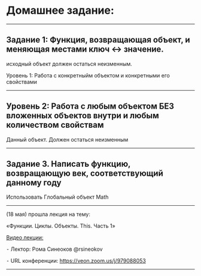 # Домашнее задание:

------------------

## Задание 1: Функция, возвращающая объект, и меняющая местами ключ <-> значение.

исходный объект должен остаться неизменным.

Уровень 1: Работа с конкретныйм объектом и конкретными его свойствами

------------------


## Уровень 2: Работа с любым объектом БЕЗ вложенных объектов внутри и любым количеством свойствам

Данный объект. Должен остаться неизменным

------------------

## Задание 3. Написать функцию, возвращающую век, соответствующий данному году

Использовать Глобальный объект Math


------------------

(18 мая) прошла лекция на тему:

«Функции. Циклы. Объекты. This. Часть 1»

[Видео лекции:](https://youtu.be/KOpjv6dzUTE)

 ⁃ Лектор: Рома Синеоков @rsineokov

 ⁃ URL конференции: https://veon.zoom.us/j/979088053

------------------
